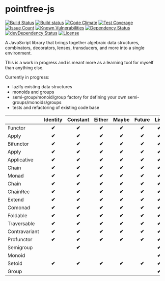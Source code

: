 # pointfree-js

[![Build Status](https://travis-ci.org/mosbymc/pointfree-js.svg?branch=master)](https://travis-ci.org/mosbymc/pointfree-js)
[![Build status](https://ci.appveyor.com/api/projects/status/duhd4ljv1to5apbq/branch/master?svg=true)](https://ci.appveyor.com/project/mosbymc/pointfree-js/branch/master)
[![Code Climate](https://codeclimate.com/github/mosbymc/pointfree-js/badges/gpa.svg)](https://codeclimate.com/github/mosbymc/pointfree-js)
[![Test Coverage](https://codeclimate.com/github/mosbymc/pointfree-js/badges/coverage.svg)](https://codeclimate.com/github/mosbymc/pointfree-js/coverage)
[![Issue Count](https://codeclimate.com/github/mosbymc/pointfree-js/badges/issue_count.svg)](https://codeclimate.com/github/mosbymc/pointfree-js)
[![Known Vulnerabilities](https://snyk.io/test/github/mosbymc/pointfree-js/badge.svg)](https://snyk.io/test/github/mosbymc/pointfree-js)
[![Dependency Status](https://david-dm.org/mosbymc/pointfree-js.svg)](https://david-dm.org/mosbymc/pointfree-js)
[![devDependency Status](https://david-dm.org/mosbymc/pointfree-js/dev-status.png)](https://david-dm.org/mosbymc/pointfree-js#info=devDependencies)
[![License](https://img.shields.io/npm/l/proxify-js.svg)](https://opensource.org/licenses/MIT)


A JavaScript library that brings together algebraic data structures, combinators, decorators, lenses, transducers, and more into a single environment.

This is a work in progress and is meant more as a learning tool for myself than anything else.

Currently in progress:
- lazify existing data structures
- monoids and groups
- semi-group/monoid/group factory for defining your own semi-groups/monoids/groups
- tests and refactoring of existing code base



|               |    Identity     |    Constant     |    Either     |     Maybe     |    Future     |     List      |    Additive   |  Conjunctive  | Disjunctive |
--------------- | :-------------: | :-------------: | :-----------: | :-----------: | :-----------: | :-----------: | :-----------: | :-----------: | :---------: |
| Functor       |    **✔︎**        |    **✔︎**       |    **✔︎**      |    **✔︎**     |   **✔︎**       |   **✔︎**       |               |               |              |
| Apply         |    **✔︎**        |    **✔︎**       |    **✔︎**      |    **✔︎**     |   **✔︎**       |   **✔︎**       |               |               |              |
| Bifunctor     |    **✔︎**        |    **✔︎**       |    **✔︎**      |    **✔︎**     |   **✔︎**       |   **✔︎**       |               |               |              |
| Apply         |    **✔︎**        |    **✔︎**       |    **✔︎**      |    **✔︎**     |   **✔︎**       |   **✔︎**       |               |               |              |
| Applicative   |    **✔︎**        |    **✔︎**       |    **✔︎**      |    **✔︎**     |   **✔︎**       |   **✔︎**       |               |               |              |
| Chain         |    **✔︎**        |    **✔︎**       |    **✔︎**      |    **✔︎**     |   **✔︎**       |   **✔︎**       |               |               |              |
| Monad         |    **✔︎**        |    **✔︎**       |    **✔︎**      |    **✔︎**     |   **✔︎**       |   **✔︎**       |               |               |              |
| Chain         |    **✔︎**        |    **✔︎**       |    **✔︎**      |    **✔︎**     |   **✔︎**       |   **✔︎**       |               |               |              |
| ChainRec      |    **✔︎**        |    **✔︎**       |    **✔︎**      |    **✔︎**     |   **✔︎**       |   **✔︎**       |               |               |              |
| Extend        |    **✔︎**        |    **✔︎**       |    **✔︎**      |    **✔︎**     |   **✔︎**       |   **✔︎**       |               |               |              |
| Comonad       |    **✔︎**        |    **✔︎**       |    **✔︎**      |    **✔︎**     |   **✔︎**       |   **✔︎**       |               |               |              |
| Foldable      |    **✔︎**        |    **✔︎**       |    **✔︎**      |    **✔︎**     |   **✔︎**       |   **✔︎**       |               |               |              |
| Traversable   |    **✔︎**        |    **✔︎**       |    **✔︎**      |    **✔︎**     |   **✔︎**       |   **✔︎**       |               |               |              |
| Contravariant |    **✔︎**        |    **✔︎**       |    **✔︎**      |    **✔︎**     |   **✔︎**       |   **✔︎**       |               |               |              |
| Profunctor    |    **✔︎**        |    **✔︎**       |    **✔︎**      |    **✔︎**     |   **✔︎**       |   **✔︎**       |               |               |              |
| Semigroup     |                 |   **✔︎**        |                |               |              |   **✔︎**        |   **✔︎**      |    **✔︎**      |   **✔︎**      |
| Monoid        |                 |                 |               |               |               |   **✔︎**       |   **✔︎**       |    **✔︎**     |   **✔︎**      |
| Setoid        |    **✔︎**        |    **✔︎**       |    **✔︎**      |    **✔︎**     |   **✔︎**       |   **✔︎**       |   **✔︎**       |    **✔︎**     |   **✔︎**      |
| Group         |                 |                 |               |               |               |   **✔︎**       |   **✔︎**       |   **✔︎**       |   **✔︎**     |

